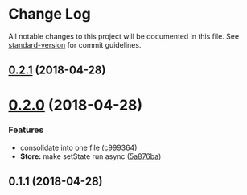 # Change Log

All notable changes to this project will be documented in this file. See [standard-version](https://github.com/conventional-changelog/standard-version) for commit guidelines.

<a name="0.2.1"></a>
## [0.2.1](https://github.com/kylealwyn/revault/compare/v0.2.0...v0.2.1) (2018-04-28)



<a name="0.2.0"></a>
# [0.2.0](https://github.com/kylealwyn/revault/compare/v0.1.1...v0.2.0) (2018-04-28)


### Features

* consolidate into one file ([c999364](https://github.com/kylealwyn/revault/commit/c999364))
* **Store:** make setState run async ([5a876ba](https://github.com/kylealwyn/revault/commit/5a876ba))



<a name="0.1.1"></a>
## 0.1.1 (2018-04-28)
